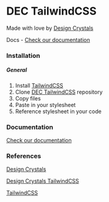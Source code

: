 # DEC TailwindCSS

Made with love by [Design Crystals][dec-web]

Docs - [Check our documentation](https://css.designcrystals.online/tailwindcss)

### Installation

##### General

1. Install [TailwindCSS][tw-web]
2. Clone [DEC TailwindCSS][dec-tw-repo] repository
3. Copy files
4. Paste in your stylesheet
5. Reference stylesheet in your code



### Documentation

[Check our documentation](https://css.designcrystals.online/tailwindcss)



### References

[Design Crystals][dec-web]

[Design Crystals TailwindCSS][dec-tw]

[TailwindCSS][tw-web]





[dec-web]: htttps://www.designcrystals.online	"Design Crystals"
[dec-tw]: https://tailwindcss.designcrystals.online	"Design Crystals TailwindCSS"
[ dec-tw-repo ]: https://github.com/Design-Crystals/tailwind-css "Design Crystals TailwindCSS GitHub repository"
[tw-web]: https://www.tailwindcss.com	"TailwindCSS"

